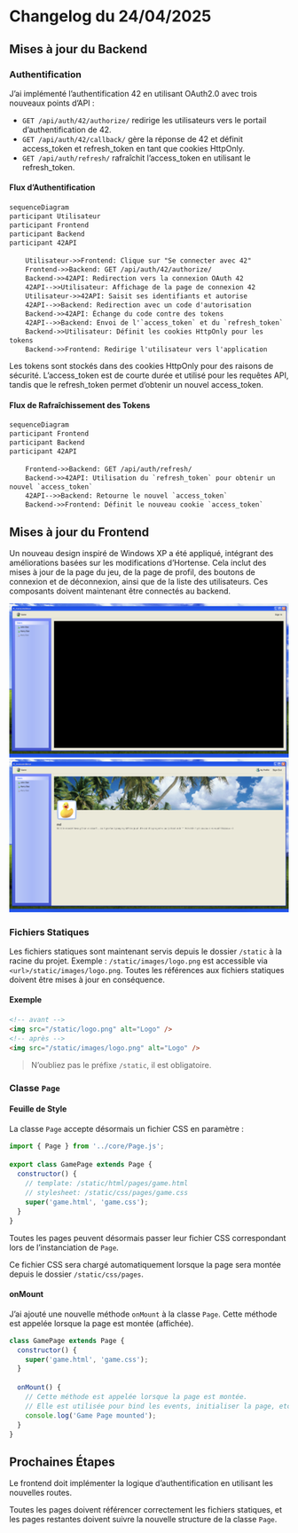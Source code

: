# Changelog du 24/04/2025

## Mises à jour du Backend

### Authentification

J’ai implémenté l’authentification 42 en utilisant OAuth2.0 avec trois nouveaux points d’API :

- `GET /api/auth/42/authorize/` redirige les utilisateurs vers le portail d’authentification de 42.
- `GET /api/auth/42/callback/` gère la réponse de 42 et définit access_token et refresh_token en tant que cookies HttpOnly.
- `GET /api/auth/refresh/` rafraîchit l’access_token en utilisant le refresh_token.

#### Flux d’Authentification

```mermaid
sequenceDiagram
participant Utilisateur
participant Frontend
participant Backend
participant 42API

    Utilisateur->>Frontend: Clique sur "Se connecter avec 42"
    Frontend->>Backend: GET /api/auth/42/authorize/
    Backend->>42API: Redirection vers la connexion OAuth 42
    42API-->>Utilisateur: Affichage de la page de connexion 42
    Utilisateur->>42API: Saisit ses identifiants et autorise
    42API-->>Backend: Redirection avec un code d'autorisation
    Backend->>42API: Échange du code contre des tokens
    42API-->>Backend: Envoi de l'`access_token` et du `refresh_token`
    Backend->>Utilisateur: Définit les cookies HttpOnly pour les tokens
    Backend->>Frontend: Redirige l'utilisateur vers l'application
```

Les tokens sont stockés dans des cookies HttpOnly pour des raisons de sécurité. L’access_token est de courte durée et utilisé pour les requêtes API, tandis que le refresh_token permet d’obtenir un nouvel access_token.

#### Flux de Rafraîchissement des Tokens

```mermaid
sequenceDiagram
participant Frontend
participant Backend
participant 42API

    Frontend->>Backend: GET /api/auth/refresh/
    Backend->>42API: Utilisation du `refresh_token` pour obtenir un nouvel `access_token`
    42API-->>Backend: Retourne le nouvel `access_token`
    Backend->>Frontend: Définit le nouveau cookie `access_token`
```

## Mises à jour du Frontend

Un nouveau design inspiré de Windows XP a été appliqué, intégrant des améliorations basées sur les modifications d’Hortense. Cela inclut des mises à jour de la page du jeu, de la page de profil, des boutons de connexion et de déconnexion, ainsi que de la liste des utilisateurs. Ces composants doivent maintenant être connectés au backend.

![24-04-2025-01](./images/24-04-2025-01.png)
![24-04-2025-02](./images/24-04-2025-02.png)

### Fichiers Statiques

Les fichiers statiques sont maintenant servis depuis le dossier `/static` à la racine du projet.
Exemple : `/static/images/logo.png` est accessible via `<url>/static/images/logo.png`.
Toutes les références aux fichiers statiques doivent être mises à jour en conséquence.

#### Exemple

```html
<!-- avant -->
<img src="/static/logo.png" alt="Logo" />
<!-- après -->
<img src="/static/images/logo.png" alt="Logo" />
```

> N’oubliez pas le préfixe `/static`, il est obligatoire.

### Classe `Page`

#### Feuille de Style

La classe `Page` accepte désormais un fichier CSS en paramètre :

```javascript
import { Page } from '../core/Page.js';

export class GamePage extends Page {
  constructor() {
    // template: /static/html/pages/game.html
    // stylesheet: /static/css/pages/game.css
    super('game.html', 'game.css');
  }
}
```

Toutes les pages peuvent désormais passer leur fichier CSS correspondant lors de l’instanciation de `Page`.

Ce fichier CSS sera chargé automatiquement lorsque la page sera montée depuis le dossier `/static/css/pages`.

#### onMount

J’ai ajouté une nouvelle méthode `onMount` à la classe `Page`. Cette méthode est appelée lorsque la page est montée (affichée).

```javascript
class GamePage extends Page {
  constructor() {
    super('game.html', 'game.css');
  }

  onMount() {
    // Cette méthode est appelée lorsque la page est montée.
    // Elle est utilisée pour bind les events, initialiser la page, etc.
    console.log('Game Page mounted');
  }
}
```

## Prochaines Étapes

Le frontend doit implémenter la logique d’authentification en utilisant les nouvelles routes.

Toutes les pages doivent référencer correctement les fichiers statiques, et les pages restantes doivent suivre la nouvelle structure de la classe `Page`.
